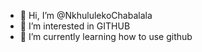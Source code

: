 - 👋 Hi, I’m @NkhululekoChabalala
- 👀 I’m interested in GITHUB
- 🌱 I’m currently learning how to use github

<!---
NkhululekoChabalala/NkhululekoChabalala is a ✨ special ✨ repository because its `README.md` (this file) appears on your GitHub profile.
You can click the Preview link to take a look at your changes.
--->
